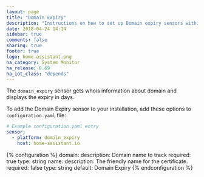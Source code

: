 ```yaml
---
layout: page
title: "Domain Expiry"
description: "Instructions on how to set up Domain expiry sensors within Home Assistant."
date: 2018-04-24 14:14
sidebar: true
comments: false
sharing: true
footer: true
logo: home-assistant.png
ha_category: System Monitor
ha_release: 0.69
ha_iot_class: "depends"
---
```


The `domain_expiry` sensor gets whois information about domain and displays the expiry in days. 

To add the Domain Expiry sensor to your installation, add these options to `configuration.yaml` file:

```yaml
# Example configuration.yaml entry
sensor:
  - platform: domain_expiry
    host: home-assistant.io
```

{% configuration %}
domain:
  description:  Domain name to track
  required: true
  type: string
name: 
  description: The friendly name for the certificate.
  required: false
  type: string
  default: Domain Expiry
{% endconfiguration %}